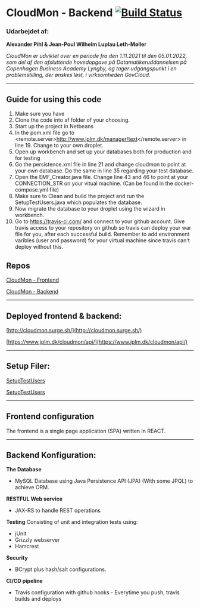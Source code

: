 # CloudMon - Backend [![Build Status](https://app.travis-ci.com/Jean-Poul/CloudMon_backend.svg?branch=main)](https://app.travis-ci.com/Jean-Poul/CloudMon_backend)

### Udarbejdet af:
**Alexander Pihl & Jean-Poul Wilhelm Luplau Leth-Møller**

*CloudMon er udviklet over en periode fra den 1.11.2021 til den 05.01.2022, som del af den afsluttende hovedopgave på Datamatikeruddannelsen på Copenhagen Business Academy Lyngby, og tager udgangspunkt i en problemstilling, der ønskes løst, i virksomheden GovCloud.*

--- 

## Guide for using this code
1. Make sure you have 
2. Clone the code into af folder of your choosing.
3. Start up the project in Netbeans
4. In the pom.xml file go to <remote.server>http://www.jplm.dk/manager/text</remote.server> in line 19. Change to your own droplet.
5. Open up workbench and set up your databases both for production and for testing
6. Go the persistence.xml file in line 21 and change cloudmon to point at your own database. Do the same in line 35 regarding your test database.
7. Open the EMF_Creator.java file. Change line 43 and 46 to point at your CONNECTION_STR on your vitual machine. (Can be found in the docker-compose.yml file)
8. Make sure to Clean and build the project and run the SetupTestUsers.java which populates the database. 
9. Now migrate the database to your droplet using the wizard in workbench.
10. Go to https://travis-ci.com/ and connect to your github account. Give travis access to your repository on github so travis can deploy your war file for you, after each successful build. Remember to add environment varibles (user and password) for your virtual machine since travis can't deploy without this.

## Repos
[CloudMon - Frontend](https://github.com/Jean-Poul/CloudMon_frontend)

[CloudMon - Backend](https://github.com/Jean-Poul/CloudMon_backend)

---

## Deployed frontend & backend:
[http://cloudmon.surge.sh/](http://cloudmon.surge.sh/)

[https://www.jplm.dk/cloudmon/api/](https://www.jplm.dk/cloudmon/api/)

---

## Setup Filer:
[SetupTestUsers]()

[SetupTestUsers]()

---

## Frontend configuration
The frontend is a single page application (SPA) written in REACT.

---

## Backend Konfiguration:
**The Database**
- MySQL Database using Java Persistence API (JPA) (With some JPQL) to achieve ORM.
  
**RESTFUL Web service**
- JAX-RS to handle REST operations

**Testing**
Consisting of unit and integration tests using:
- jUnit
- Grizzly webserver
- Hamcrest

**Security**
- BCrypt plus hash/salt configurations.

**CI/CD pipeline**
- Travis configuration with github hooks - Everytime you push, travis builds and deploys